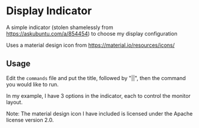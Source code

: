 # Display Indicator

A simple indicator (stolen shamelessly from https://askubuntu.com/a/854454) to choose my display configuration

Uses a material design icon from https://material.io/resources/icons/

## Usage

Edit the `commands` file and put the title, followed by "||", then the command you would like to run.

In my example, I have 3 options in the indicator, each to control the monitor layout.

Note: The material design icon I have included is licensed under the Apache license version 2.0.
